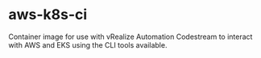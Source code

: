 # aws-k8s-ci
Container image for use with vRealize Automation Codestream to interact with AWS and EKS using the CLI tools available. 
